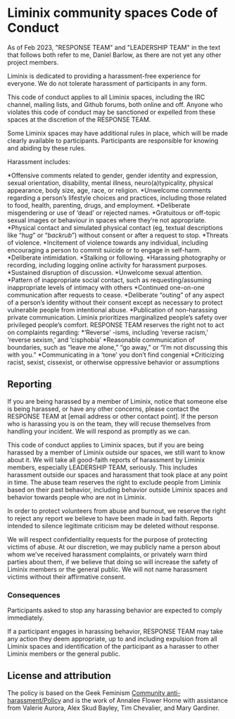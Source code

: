 # Liminix community spaces Code of Conduct

As of Feb 2023, "RESPONSE TEAM" and "LEADERSHIP TEAM" in the text that follows
both refer to me, Daniel Barlow, as there are not yet any other project members.

Liminix is dedicated to providing a harassment-free experience for everyone. We do not tolerate harassment of participants in any form.

This code of conduct applies to all Liminix spaces, including the IRC channel, mailing lists, and Github forums, both online and off. Anyone who violates this code of conduct may be sanctioned or expelled from these spaces at the discretion of the RESPONSE TEAM.

Some Liminix spaces may have additional rules in place, which will be made clearly available to participants. Participants are responsible for knowing and abiding by these rules.

Harassment includes:

*Offensive comments related to gender, gender identity and expression, sexual orientation, disability, mental illness, neuro(a)typicality, physical appearance, body size, age, race, or religion.
*Unwelcome comments regarding a person’s lifestyle choices and practices, including those related to food, health, parenting, drugs, and employment.
*Deliberate misgendering or use of ‘dead’ or rejected names.
*Gratuitous or off-topic sexual images or behaviour in spaces where they’re not appropriate.
*Physical contact and simulated physical contact (eg, textual descriptions like “*hug*” or “*backrub*”) without consent or after a request to stop.
*Threats of violence.
*Incitement of violence towards any individual, including encouraging a person to commit suicide or to engage in self-harm.
*Deliberate intimidation.
*Stalking or following.
*Harassing photography or recording, including logging online activity for harassment purposes.
*Sustained disruption of discussion.
*Unwelcome sexual attention.
*Pattern of inappropriate social contact, such as requesting/assuming inappropriate levels of intimacy with others
*Continued one-on-one communication after requests to cease.
*Deliberate “outing” of any aspect of a person’s identity without their consent except as necessary to protect vulnerable people from intentional abuse.
*Publication of non-harassing private communication.
Liminix prioritizes marginalized people’s safety over privileged people’s comfort. RESPONSE TEAM reserves the right not to act on complaints regarding:
*‘Reverse’ -isms, including ‘reverse racism,’ ‘reverse sexism,’ and ‘cisphobia’
*Reasonable communication of boundaries, such as “leave me alone,” “go away,” or “I’m not discussing this with you.”
*Communicating in a ‘tone’ you don’t find congenial
*Criticizing racist, sexist, cissexist, or otherwise oppressive behavior or assumptions

## Reporting

If you are being harassed by a member of Liminix, notice that someone else is being harassed, or have any other concerns, please contact the RESPONSE TEAM at [email address or other contact point]. If the person who is harassing you is on the team, they will recuse themselves from handling your incident. We will respond as promptly as we can.

This code of conduct applies to Liminix spaces, but if you are being harassed by a member of Liminix outside our spaces, we still want to know about it. We will take all good-faith reports of harassment by Liminix members, especially LEADERSHIP TEAM, seriously. This includes harassment outside our spaces and harassment that took place at any point in time. The abuse team reserves the right to exclude people from Liminix based on their past behavior, including behavior outside Liminix spaces and behavior towards people who are not in Liminix.

In order to protect volunteers from abuse and burnout, we reserve the right to reject any report we believe to have been made in bad faith. Reports intended to silence legitimate criticism may be deleted without response.

We will respect confidentiality requests for the purpose of protecting victims of abuse. At our discretion, we may publicly name a person about whom we’ve received harassment complaints, or privately warn third parties about them, if we believe that doing so will increase the safety of Liminix members or the general public. We will not name harassment victims without their affirmative consent.

### Consequences

Participants asked to stop any harassing behavior are expected to comply immediately.

If a participant engages in harassing behavior, RESPONSE TEAM may take any action they deem appropriate, up to and including expulsion from all Liminix spaces and identification of the participant as a harasser to other Liminix members or the general public.

## License and attribution

The policy is based on the Geek Feminism
[Community anti-harassment/Policy](https://geekfeminism.fandom.com/wiki/Community_anti-harassment/Policy)
and is the work of Annalee Flower Horne with assistance from Valerie
Aurora, Alex Skud Bayley, Tim Chevalier, and Mary Gardiner.
